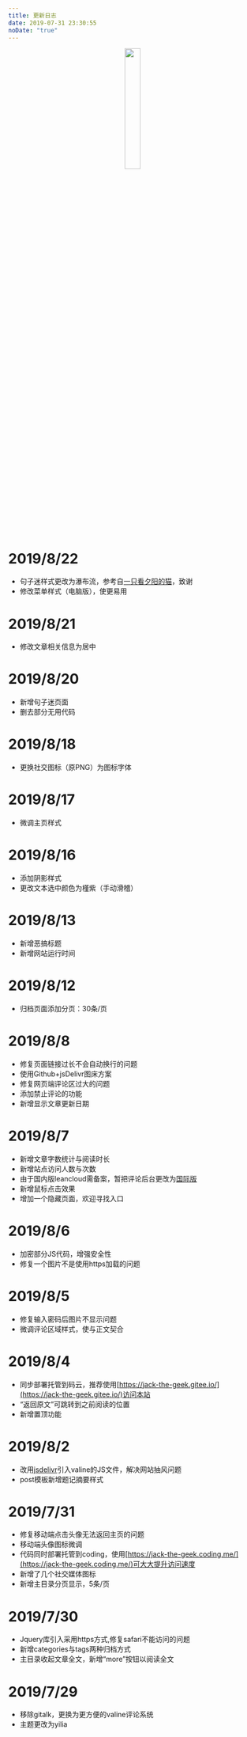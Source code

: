 ```yaml
---
title: 更新日志
date: 2019-07-31 23:30:55
noDate: "true"
---
```

<map name="log2">
	<area shape="circle" coords="170,155,10" href="/log/log2.html">
</map>
<div align="center">
	<img src="https://cdn.jsdelivr.net/gh/jack-thegeek/pic/2019/日志页.jpg" width="25%" usemap="#log2">
</div>

# 2019/8/22
* 句子迷样式更改为瀑布流，参考自[一只看夕阳的猫](https://www.cnblogs.com/a-cat/p/8618675.html)，致谢
* 修改菜单样式（电脑版），使更易用

# 2019/8/21
* 修改文章相关信息为居中

# 2019/8/20
* 新增句子迷页面
* 删去部分无用代码

# 2019/8/18
* 更换社交图标（原PNG）为图标字体

# 2019/8/17
* 微调主页样式

# 2019/8/16
* 添加阴影样式
* 更改文本选中颜色为槿紫（手动滑稽）

# 2019/8/13
* 新增恶搞标题
* 新增网站运行时间

# 2019/8/12
* 归档页面添加分页：30条/页

# 2019/8/8
* 修复页面链接过长不会自动换行的问题
* 使用Github+jsDelivr图床方案
* 修复网页端评论区过大的问题
* 添加禁止评论的功能
* 新增显示文章更新日期

# 2019/8/7
* 新增文章字数统计与阅读时长
* 新增站点访问人数与次数
* 由于国内版leancloud需备案，暂把评论后台更改为[国际版](https://console.leancloud.app/app.html?appid=CEBHurrFdOBXer38rsriXIy1-MdYXbMMI#/general)
* 新增鼠标点击效果
* 增加一个隐藏页面，欢迎寻找入口

# 2019/8/6
* 加密部分JS代码，增强安全性
* 修复一个图片不是使用https加载的问题

# 2019/8/5
* 修复输入密码后图片不显示问题
* 微调评论区域样式，使与正文契合

# 2019/8/4
* 同步部署托管到码云，推荐使用[https://jack-the-geek.gitee.io/](https://jack-the-geek.gitee.io/)访问本站
* “返回原文”可跳转到之前阅读的位置
* 新增置顶功能

# 2019/8/2
* 改用[jsdelivr](https://www.jsdelivr.com/package/npm/valine)引入valine的JS文件，解决网站抽风问题
* post模板新增题记摘要样式

# 2019/7/31
* 修复移动端点击头像无法返回主页的问题
* 移动端头像图标微调
* 代码同时部署托管到coding，使用[https://jack-the-geek.coding.me/](https://jack-the-geek.coding.me/)可大大提升访问速度
* 新增了几个社交媒体图标
* 新增主目录分页显示，5条/页

# 2019/7/30
* Jquery库引入采用https方式,修复safari不能访问的问题
* 新增categories与tags两种归档方式
* 主目录收起文章全文，新增“more”按钮以阅读全文

# 2019/7/29
* 移除gitalk，更换为更方便的valine评论系统
* 主题更改为yilia